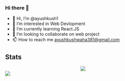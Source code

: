 ### Hi there 👋

<!--
**Ayushkush1/Ayushkush1** is a ✨ _special_ ✨ repository because its `README.md` (this file) appears on your GitHub profile.

Here are some ideas to get you started:

- 🔭 I’m currently working on ...
- 🌱 I’m currently learning ...
- 👯 I’m looking to collaborate on ...
- 🤔 I’m looking for help with ...
- 💬 Ask me about ...
- 📫 How to reach me: ...
- 😄 Pronouns: ...
- ⚡ Fun fact: ...
-->

- 👋 Hi, I’m @ayushkush1
- 👀 I’m interested in Web Devlopment
- 🌱 I’m currently learning React.JS
- 💞️ I’m looking to collaborate on web project
- 📫 How to reach me ayushkushwaha381@gmail.com


## Stats
<div align="center">
  <img src ="https://github-readme-streak-stats.herokuapp.com?user=ayushkush1&theme=darcula&hide_border=true&background=FFFFFF00">
</div>
<img src="https://komarev.com/ghpvc/?username=ayushkush1&style=for-the-badge&color=orange">





